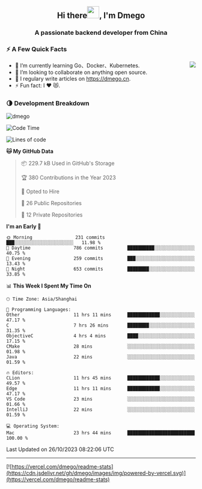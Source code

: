 <h2 align="center">Hi there<img src="https://cdn.jsdelivr.net/gh/dmego/images/img/Hi.gif" height="32" />, I'm Dmego </h2>
<h3 align="center">A passionate backend developer from China</h3>

### ⚡️ A Few Quick Facts

<img align="right" src="https://readme-stats-dmego.vercel.app/api?username=dmego&show_icons=true&icon_color=1573B3&hide_title=true&text_color=718096&bg_color=00000000&hide_border=true"/>

<ul>
    <li> 🌱 I’m currently learning Go、Docker、Kubernetes.</li>
    <li> 👯 I’m looking to collaborate on anything open source.</li>
    <li> 📝 I regulary write articles on <a href="https://dmego.cn">https://dmego.cn</a>.</li>
    <li> ⚡ Fun fact: I ❤️ 😻.</li>
</ul>

### 🌗 Development Breakdown

<img src="https://komarev.com/ghpvc/?username=dmego" alt="dmego" />

<!--START_SECTION:waka-->
![Code Time](http://img.shields.io/badge/Code%20Time-2%2C302%20hrs%2049%20mins-blue)

![Lines of code](https://img.shields.io/badge/From%20Hello%20World%20I%27ve%20Written-680.1%20thousand%20lines%20of%20code-blue)

**🐱 My GitHub Data** 

> 📦 229.7 kB Used in GitHub's Storage 
 > 
> 🏆 380 Contributions in the Year 2023
 > 
> 💼 Opted to Hire
 > 
> 📜 26 Public Repositories 
 > 
> 🔑 12 Private Repositories 
 > 
**I'm an Early 🐤** 

```text
🌞 Morning                231 commits         ███░░░░░░░░░░░░░░░░░░░░░░   11.98 % 
🌆 Daytime                786 commits         ██████████░░░░░░░░░░░░░░░   40.75 % 
🌃 Evening                259 commits         ███░░░░░░░░░░░░░░░░░░░░░░   13.43 % 
🌙 Night                  653 commits         ████████░░░░░░░░░░░░░░░░░   33.85 % 
```


📊 **This Week I Spent My Time On** 

```text
🕑︎ Time Zone: Asia/Shanghai

💬 Programming Languages: 
Other                    11 hrs 11 mins      ████████████░░░░░░░░░░░░░   47.17 % 
C                        7 hrs 26 mins       ████████░░░░░░░░░░░░░░░░░   31.35 % 
ObjectiveC               4 hrs 4 mins        ████░░░░░░░░░░░░░░░░░░░░░   17.15 % 
CMake                    28 mins             ░░░░░░░░░░░░░░░░░░░░░░░░░   01.98 % 
Java                     22 mins             ░░░░░░░░░░░░░░░░░░░░░░░░░   01.59 % 

🔥 Editors: 
CLion                    11 hrs 45 mins      ████████████░░░░░░░░░░░░░   49.57 % 
Edge                     11 hrs 11 mins      ████████████░░░░░░░░░░░░░   47.17 % 
VS Code                  23 mins             ░░░░░░░░░░░░░░░░░░░░░░░░░   01.66 % 
IntelliJ                 22 mins             ░░░░░░░░░░░░░░░░░░░░░░░░░   01.59 % 

💻 Operating System: 
Mac                      23 hrs 44 mins      █████████████████████████   100.00 % 
```


 Last Updated on 26/10/2023 08:22:06 UTC
<!--END_SECTION:waka-->

---

[![https://vercel.com/dmego/readme-stats](https://cdn.jsdelivr.net/gh/dmego/images/img/powered-by-vercel.svg)](https://vercel.com/dmego/readme-stats)

